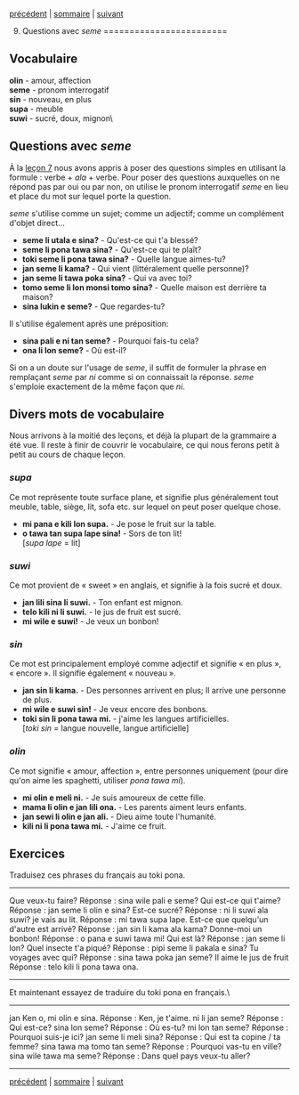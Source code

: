 [précédent](lecon08.html) | [sommaire](lecons.html) |
[suivant](lecon10.html)

9. Questions avec *seme*
========================

Vocabulaire
-----------

**olin** - amour, affection\
 **seme** - pronom interrogatif\
 **sin** - nouveau, en plus\
 **supa** - meuble\
 **suwi** - sucré, doux, mignon\

Questions avec *seme*
---------------------

À la [leçon 7](lecon07.html) nous avons appris à poser des questions
simples en utilisant la formule : verbe + *ala* + verbe. Pour poser des
questions auxquelles on ne répond pas par oui ou par non, on utilise le
pronom interrogatif *seme* en lieu et place du mot sur lequel porte la
question.

*seme* s'utilise comme un sujet; comme un adjectif; comme un complément
d'objet direct...

-   **seme li utala e sina?** - Qu'est-ce qui t'a blessé?
-   **seme li pona tawa sina?** - Qu'est-ce qui te plaît?
-   **toki seme li pona tawa sina?** - Quelle langue aimes-tu?
-   **jan seme li kama?** - Qui vient (littéralement quelle personne)?
-   **jan seme li tawa poka sina?** - Qui va avec toi?
-   **tomo seme li lon monsi tomo sina?** - Quelle maison est derrière
    ta maison?
-   **sina lukin e seme?** - Que regardes-tu?

Il s'utilise également après une préposition:

-   **sina pali e ni tan seme?** - Pourquoi fais-tu cela?
-   **ona li lon seme?** - Où est-il?

Si on a un doute sur l'usage de *seme*, il suffit de formuler la phrase
en remplaçant *seme* par *ni* comme si on connaissait la réponse. *seme*
s'emploie exactement de la même façon que *ni*.

Divers mots de vocabulaire
--------------------------

Nous arrivons à la moitié des leçons, et déjà la plupart de la grammaire
a été vue. Il reste à finir de couvrir le vocabulaire, ce qui nous
ferons petit à petit au cours de chaque leçon.

### *supa*

Ce mot représente toute surface plane, et signifie plus généralement
tout meuble, table, siège, lit, sofa etc. sur lequel on peut poser
quelque chose.

-   **mi pana e kili lon supa.** - Je pose le fruit sur la table.
-   **o tawa tan supa lape sina!** - Sors de ton lit!\
     [*supa lape* = lit]

### *suwi*

Ce mot provient de « sweet » en anglais, et signifie à la fois sucré et
doux.

-   **jan lili sina li suwi.** - Ton enfant est mignon.
-   **telo kili ni li suwi.** - le jus de fruit est sucré.
-   **mi wile e suwi!** - Je veux un bonbon!

### *sin*

Ce mot est principalement employé comme adjectif et signifie « en
plus », « encore ». Il signifie également « nouveau ».

-   **jan sin li kama.** - Des personnes arrivent en plus; Il arrive une
    personne de plus.
-   **mi wile e suwi sin!** - Je veux encore des bonbons.
-   **toki sin li pona tawa mi.** - j'aime les langues artificielles.\
     [*toki sin* = langue nouvelle, langue artificielle]

### *olin*

Ce mot signifie « amour, affection », entre personnes uniquement (pour
dire qu'on aime les spaghetti, utiliser *pona tawa mi*).

-   **mi olin e meli ni.** - Je suis amoureux de cette fille.
-   **mama li olin e jan lili ona.** - Les parents aiment leurs enfants.
-   **jan sewi li olin e jan ali.** - Dieu aime toute l'humanité.
-   **kili ni li pona tawa mi.** - J'aime ce fruit.

Exercices
---------

Traduisez ces phrases du français au toki pona.

  ------------------------------------------ ---------------------------------------
  Que veux-tu faire?                         Réponse : sina wile pali e seme?
  Qui est-ce qui t'aime?                     Réponse : jan seme li olin e sina?
  Est-ce sucré?                              Réponse : ni li suwi ala suwi?
  je vais au lit.                            Réponse : mi tawa supa lape.
  Est-ce que quelqu'un d'autre est arrivé?   Réponse : jan sin li kama ala kama?
  Donne-moi un bonbon!                       Réponse : o pana e suwi tawa mi!
  Qui est là?                                Réponse : jan seme li lon?
  Quel insecte t'a piqué?                    Réponse : pipi seme li pakala e sina?
  Tu voyages avec qui?                       Réponse : sina tawa poka jan seme?
  Il aime le jus de fruit                    Réponse : telo kili li pona tawa ona.
  ------------------------------------------ ---------------------------------------

Et maintenant essayez de traduire du toki pona en français.\

  ----------------------------- -----------------------------------------
  jan Ken o, mi olin e sina.    Réponse : Ken, je t'aime.
  ni li jan seme?               Réponse : Qui est-ce?
  sina lon seme?                Réponse : Où es-tu?
  mi lon tan seme?              Réponse : Pourquoi suis-je ici?
  jan seme li meli sina?        Réponse : Qui est ta copine / ta femme?
  sina tawa ma tomo tan seme?   Réponse : Pourquoi vas-tu en ville?
  sina wile tawa ma seme?       Réponse : Dans quel pays veux-tu aller?
  ----------------------------- -----------------------------------------

[précédent](lecon08.html) | [sommaire](lecons.html) |
[suivant](lecon10.html)
